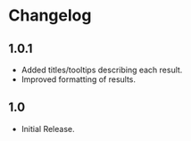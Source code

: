 # Changelog

## 1.0.1

- Added titles/tooltips describing each result.
- Improved formatting of results.

## 1.0

- Initial Release.